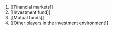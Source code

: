 1. [[Financial markets]]
2. [[Investment fund]]
3. [[Mutual funds]]
4. [[Other players in the investment environment]]